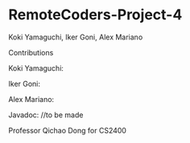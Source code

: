 # RemoteCoders-Project-4

Koki Yamaguchi, Iker Goni, Alex Mariano

Contributions

Koki Yamaguchi: 

Iker Goni: 

Alex Mariano: 

Javadoc: //to be made

Professor Qichao Dong for CS2400

